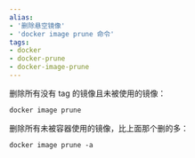 ```yaml
---
alias: 
- '删除悬空镜像'
- 'docker image prune 命令'
tags: 
- docker
- docker-prune
- docker-image-prune
---
```


删除所有没有 tag 的镜像且未被使用的镜像：

```bash
docker image prune
```

删除所有未被容器使用的镜像，比上面那个删的多：

```
docker image prune -a
```
